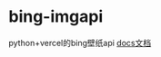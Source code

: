 # bing-imgapi
python+vercel的bing壁纸api
[docs文档](https://www.cxl2020mc.top/post/%E5%9B%BE%E7%89%87api)
